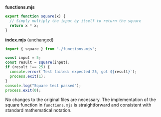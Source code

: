 **functions.mjs**

```javascript
export function square(x) {
  // Simply multiply the input by itself to return the square
  return x * x;
}
```

**index.mjs** (unchanged)

```javascript
import { square } from "./functions.mjs";

const input = 5;
const result = square(input);
if (result !== 25) {
  console.error(`Test failed: expected 25, got ${result}`);
  process.exit(1);
}
console.log("Square test passed");
process.exit(0);
```

No changes to the original files are necessary. The implementation of the square function in `functions.mjs` is straightforward and consistent with standard mathematical notation.